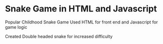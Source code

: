 # Snake Game in HTML and Javascript
Popular Childhood Snake Game
Used HTML for front end and Javascript for game logic

Created Double headed snake for increased difficulty
